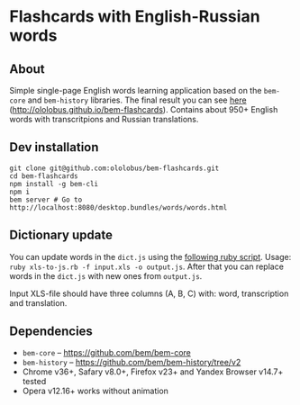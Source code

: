 Flashcards with English-Russian words
=====================================


## About
Simple single-page English words learning application based on the `bem-core` and `bem-history` libraries.
The final result you can see [here](http://ololobus.github.io/bem-flashcards) (http://ololobus.github.io/bem-flashcards).
Contains about 950+ English words with transcritpions and Russian translations.

## Dev installation
```
git clone git@github.com:ololobus/bem-flashcards.git
cd bem-flashcards
npm install -g bem-cli
npm i
bem server # Go to http://localhost:8080/desktop.bundles/words/words.html
```

## Dictionary update
You can update words in the `dict.js` using the [following ruby script](https://gist.github.com/ololobus/11f222d1fc48f2efef56). 
Usage: `ruby xls-to-js.rb -f input.xls -o output.js`. 
After that you can replace words in the `dict.js` with new ones from `output.js`.

Input XLS-file should have three columns (A, B, C) with: word, transcription and translation.


## Dependencies
* `bem-core` – https://github.com/bem/bem-core
* `bem-history` – https://github.com/bem/bem-history/tree/v2
* Chrome v36+, Safary v8.0+, Firefox v23+ and Yandex Browser v14.7+ tested
* Opera v12.16+ works without animation